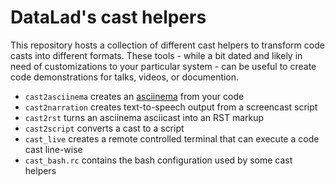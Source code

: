 # DataLad's cast helpers

This repository hosts a collection of different cast helpers to transform code
casts into different formats.
These tools - while a bit dated and likely in need of customizations to your
particular system - can be useful to create code demonstrations for talks,
videos, or documention.

- ``cast2asciinema`` creates an [asciinema](https://asciinema.org/) from your
  code
- ``cast2narration`` creates text-to-speech output from a screencast script
- ``cast2rst`` turns an asciinema asciicast  into an RST markup
- ``cast2script`` converts a cast to a script
- ``cast_live`` creates a remote controlled terminal that can execute a code
  cast line-wise
- ``cast_bash.rc`` contains the bash configuration used by some cast helpers
